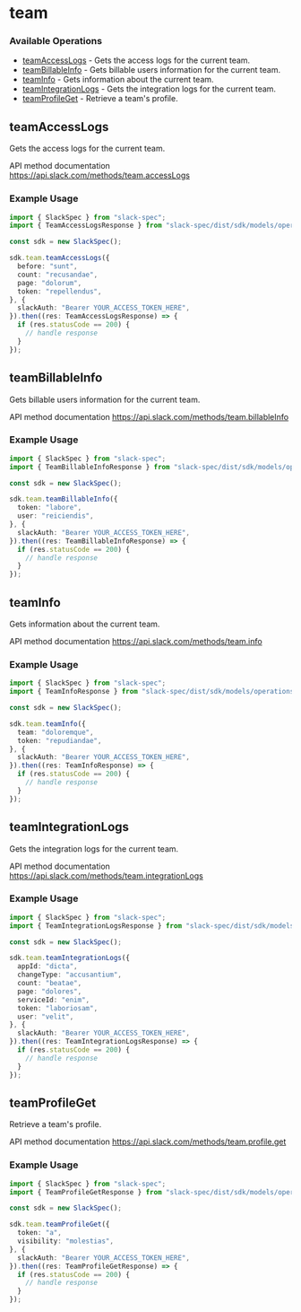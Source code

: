 # team

### Available Operations

* [teamAccessLogs](#teamaccesslogs) - Gets the access logs for the current team.
* [teamBillableInfo](#teambillableinfo) - Gets billable users information for the current team.
* [teamInfo](#teaminfo) - Gets information about the current team.
* [teamIntegrationLogs](#teamintegrationlogs) - Gets the integration logs for the current team.
* [teamProfileGet](#teamprofileget) - Retrieve a team's profile.

## teamAccessLogs

Gets the access logs for the current team.

API method documentation
<https://api.slack.com/methods/team.accessLogs>

### Example Usage

```typescript
import { SlackSpec } from "slack-spec";
import { TeamAccessLogsResponse } from "slack-spec/dist/sdk/models/operations";

const sdk = new SlackSpec();

sdk.team.teamAccessLogs({
  before: "sunt",
  count: "recusandae",
  page: "dolorum",
  token: "repellendus",
}, {
  slackAuth: "Bearer YOUR_ACCESS_TOKEN_HERE",
}).then((res: TeamAccessLogsResponse) => {
  if (res.statusCode == 200) {
    // handle response
  }
});
```

## teamBillableInfo

Gets billable users information for the current team.

API method documentation
<https://api.slack.com/methods/team.billableInfo>

### Example Usage

```typescript
import { SlackSpec } from "slack-spec";
import { TeamBillableInfoResponse } from "slack-spec/dist/sdk/models/operations";

const sdk = new SlackSpec();

sdk.team.teamBillableInfo({
  token: "labore",
  user: "reiciendis",
}, {
  slackAuth: "Bearer YOUR_ACCESS_TOKEN_HERE",
}).then((res: TeamBillableInfoResponse) => {
  if (res.statusCode == 200) {
    // handle response
  }
});
```

## teamInfo

Gets information about the current team.

API method documentation
<https://api.slack.com/methods/team.info>

### Example Usage

```typescript
import { SlackSpec } from "slack-spec";
import { TeamInfoResponse } from "slack-spec/dist/sdk/models/operations";

const sdk = new SlackSpec();

sdk.team.teamInfo({
  team: "doloremque",
  token: "repudiandae",
}, {
  slackAuth: "Bearer YOUR_ACCESS_TOKEN_HERE",
}).then((res: TeamInfoResponse) => {
  if (res.statusCode == 200) {
    // handle response
  }
});
```

## teamIntegrationLogs

Gets the integration logs for the current team.

API method documentation
<https://api.slack.com/methods/team.integrationLogs>

### Example Usage

```typescript
import { SlackSpec } from "slack-spec";
import { TeamIntegrationLogsResponse } from "slack-spec/dist/sdk/models/operations";

const sdk = new SlackSpec();

sdk.team.teamIntegrationLogs({
  appId: "dicta",
  changeType: "accusantium",
  count: "beatae",
  page: "dolores",
  serviceId: "enim",
  token: "laboriosam",
  user: "velit",
}, {
  slackAuth: "Bearer YOUR_ACCESS_TOKEN_HERE",
}).then((res: TeamIntegrationLogsResponse) => {
  if (res.statusCode == 200) {
    // handle response
  }
});
```

## teamProfileGet

Retrieve a team's profile.

API method documentation
<https://api.slack.com/methods/team.profile.get>

### Example Usage

```typescript
import { SlackSpec } from "slack-spec";
import { TeamProfileGetResponse } from "slack-spec/dist/sdk/models/operations";

const sdk = new SlackSpec();

sdk.team.teamProfileGet({
  token: "a",
  visibility: "molestias",
}, {
  slackAuth: "Bearer YOUR_ACCESS_TOKEN_HERE",
}).then((res: TeamProfileGetResponse) => {
  if (res.statusCode == 200) {
    // handle response
  }
});
```
